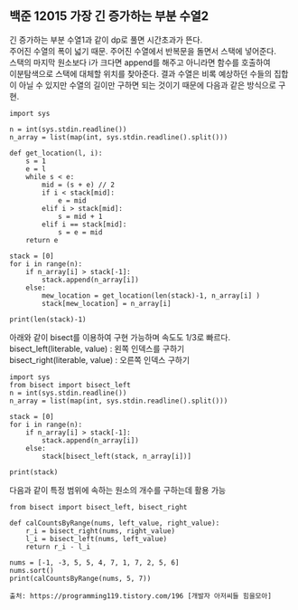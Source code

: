 ## 백준 12015 가장 긴 증가하는 부분 수열2

긴 증가하는 부분 수열1과 같이 dp로 풀면 시간초과가 뜬다.  
주어진 수열의 폭이 넓기 때문. 주어진 수열에서 반복문을 돌면서 스택에 넣어준다.  
스택의 마지막 원소보다 i가 크다면 append를 해주고 아니라면 함수를 호출하여  
이분탐색으로 스택에 대체할 위치를 찾아준다. 결과 수열은 비록 예상하던 수들의   집합이 아닐 수 있지만 수열의 길이만 구하면 되는 것이기 때문에 다음과 같은 방식으로 구현.  

    import sys

    n = int(sys.stdin.readline())
    n_array = list(map(int, sys.stdin.readline().split()))

    def get_location(l, i):
        s = 1
        e = l
        while s < e:
            mid = (s + e) // 2
            if i < stack[mid]:
                e = mid
            elif i > stack[mid]:
                s = mid + 1
            elif i == stack[mid]:
                s = e = mid
        return e

    stack = [0]
    for i in range(n):
        if n_array[i] > stack[-1]:
            stack.append(n_array[i])
        else:
            mew_location = get_location(len(stack)-1, n_array[i] )
            stack[mew_location] = n_array[i]

    print(len(stack)-1)

아래와 같이 bisect를 이용하여 구현 가능하며 속도도 1/3로 빠르다.   
bisect_left(literable, value) : 왼쪽 인덱스를 구하기  
bisect_right(literable, value) : 오른쪽 인덱스 구하기  

    import sys
    from bisect import bisect_left
    n = int(sys.stdin.readline())
    n_array = list(map(int, sys.stdin.readline().split()))

    stack = [0]
    for i in range(n):
        if n_array[i] > stack[-1]:
            stack.append(n_array[i])
        else:
            stack[bisect_left(stack, n_array[i])]

    print(stack)

다음과 같이 특정 범위에 속하는 원소의 개수를 구하는데 활용 가능  

    from bisect import bisect_left, bisect_right 

    def calCountsByRange(nums, left_value, right_value): 
        r_i = bisect_right(nums, right_value) 
        l_i = bisect_left(nums, left_value) 
        return r_i - l_i 
        
    nums = [-1, -3, 5, 5, 4, 7, 1, 7, 2, 5, 6]
    nums.sort() 
    print(calCountsByRange(nums, 5, 7))

    출처: https://programming119.tistory.com/196 [개발자 아저씨들 힘을모아]